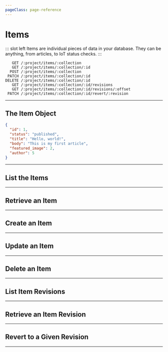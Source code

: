 ```yaml
---
pageClass: page-reference
---
```


# Items

<two-up>

::: slot left
Items are individual pieces of data in your database. They can be anything, from articles, to IoT status checks.
:::

<info-box title="Endpoints" slot="right">

```endpoints
   GET /:project/items/:collection
   GET /:project/items/:collection/:id
  POST /:project/items/:collection
 PATCH /:project/items/:collection/:id
DELETE /:project/items/:collection/:id
   GET /:project/items/:collection/:id/revisions
   GET /:project/items/:collection/:id/revisions/:offset
 PATCH /:project/items/:collection/:id/revert/:revision
```

</info-box>
</two-up>

---

## The Item Object

<two-up>
<template slot="left">

Items don't have a pre-defined schema. The format depends completely on how you configured your collections and fields in Directus. For the sake of documentation, we'll use a fictional `articles` collection with the following fields: `id`, `status`, `title`, `body`, `featured_image`, and `author`.

</template>

<info-box title="Example Item Object" slot="right" class="sticky">

```json
{
  "id": 1,
  "status": "published",
  "title": "Hello, world!",
  "body": "This is my first article",
  "featured_image": 2,
  "author": 5
}
```

</info-box>
</two-up>

---

## List the Items

<two-up>
<template slot="left">

List the items.

### Parameters

<def-list>

!!! include params/project.md !!!
!!! include params/collection.md !!!

</def-list>

### Query

<def-list>

!!! include query/fields.md !!!
!!! include query/limit.md !!!
!!! include query/offset.md !!!
!!! include query/sort.md !!!
!!! include query/single.md !!!
!!! include query/status.md !!!
!!! include query/filter.md !!!
!!! include query/q.md !!!
!!! include query/meta.md !!!

</def-list>

### Returns

Returns an array of [item objects](#the-item-object).

</template>

<template slot="right">
<div class="sticky">
<info-box title="Endpoint">

```endpoints
   GET /:project/items/:collection
```

</info-box>
<info-box title="Response">

```json
{
  "data": [
    {
      "id": 1,
      "status": "published",
      "title": "Hello, world!",
      "body": "This is my first article",
      "featured_image": 2,
      "author": 5
    },
    { ... },
    { ... }
  ]
}
```

</info-box>
</div>
</template>
</two-up>

---

## Retrieve an Item

<two-up>
<template slot="left">

Retrieve a single item by unique identifier.

### Parameters

<def-list>

!!! include params/project.md !!!
!!! include params/collection.md !!!
!!! include params/id.md !!!

</def-list>

### Query

<def-list>

!!! include query/fields.md !!!
!!! include query/meta.md !!!

</def-list>

### Returns

Returns the [item object](#the-item-object) for the given unique identifier.

</template>

<template slot="right">
<div class="sticky">
<info-box title="Endpoint">

```endpoints
   GET /:project/items/:collection/:id
```

</info-box>

<info-box title="Response">

```json
{
  "data": {
    "id": 1,
    "status": "published",
    "title": "Hello, world!",
    "body": "This is my first article",
    "featured_image": 2,
    "author": 5
  }
}
```

</info-box>
</div>
</template>
</two-up>

---

## Create an Item

<two-up>
<template slot="left">

Create a new item.

### Parameters

<def-list>

!!! include params/project.md !!!
!!! include params/collection.md !!!

</def-list>

### Attributes

Based on your specific setup.

### Query

<def-list>

!!! include query/meta.md !!!

</def-list>

### Returns

Returns the [item object](#the-item-object) for the item that was just created.

</template>

<template slot="right">
<div class="sticky">
<info-box title="Endpoint">

```endpoints
  POST /:project/items/:collection
```

</info-box>

<info-box title="Request">

```json
{
  "status": "published",
  "title": "Hello, world!",
  "body": "This is my first article",
  "featured_image": 2,
  "author": 5
}
```

</info-box>

<info-box title="Response">

```json
{
  "data": {
    "id": 14,
    "status": "published",
    "title": "Hello, world!",
    "body": "This is my first article",
    "featured_image": 2,
    "author": 5
  }
}
```

</info-box>
</div>
</template>
</two-up>

---

## Update an Item

<two-up>
<template slot="left">

Update an existing item.

### Parameters

<def-list>

!!! include params/project.md !!!
!!! include params/collection.md !!!
!!! include params/id.md !!!

</def-list>

### Attributes

Based on your specific setup.

### Query

<def-list>

!!! include query/fields.md !!!
!!! include query/meta.md !!!

</def-list>

### Returns

Returns the [item object](#the-item-object) for the item that was just updated.

</template>

<template slot="right">
<div class="sticky">
<info-box title="Endpoint">

```endpoints
 PATCH /:project/items/:collection/:id
```

</info-box>

<info-box title="Request">

```json
{
  "title": "Welcome!"
}
```

</info-box>

<info-box title="Response">

```json
{
  "data": {
    "id": 14,
    "status": "published",
    "title": "Welcome!",
    "body": "This is my first article",
    "featured_image": 2,
    "author": 5
  }
}
```

</info-box>
</div>
</template>
</two-up>

---

## Delete an Item

<two-up>
<template slot="left">

Delete an existing item

### Parameters

<def-list>

!!! include params/project.md !!!
!!! include params/collection.md !!!
!!! include params/id.md !!!

</def-list>

### Returns

Returns an empty body with HTTP status 204

</template>

<template slot="right">
<div class="sticky">
<info-box title="Endpoint">

```endpoints
DELETE /:project/items/:collection/:id
```

</info-box>
</div>
</template>
</two-up>

---

## List Item Revisions

<two-up>
<template slot="left">

List the revisions made to the given item.

### Parameters

<def-list>

!!! include params/project.md !!!
!!! include params/collection.md !!!
!!! include params/id.md !!!

</def-list>

### Query

<def-list>

!!! include query/fields.md !!!
!!! include query/limit.md !!!
!!! include query/offset.md !!!
!!! include query/page.md !!!
!!! include query/sort.md !!!
!!! include query/single.md !!!
!!! include query/filter.md !!!
!!! include query/q.md !!!
!!! include query/meta.md !!!

</def-list>

### Returns

Returns an array of [revision objects](/api/revisions.html#the-revision-object).

</template>

<template slot="right">
<div class="sticky">
<info-box title="Endpoint">

```endpoints
   GET /:project/items/:collection/:id/revisions
```

</info-box>
<info-box title="Response">

```json
{
  "data": [
    {
      "id": 35,
      "activity": 37,
      "collection": "articles",
      "item": "14",
      "data": {
        "id": 14,
        "status": "published",
        "title": "Hello, World!",
        "body": "This is my first article",
        "featured_image": 2,
        "author": 5
      },
      "delta": {
        "title": "Welcome!"
      },
      "parent_collection": null,
      "parent_item": null,
      "parent_changed": false
    },
    { ... },
    { ... }
  ]
}
```

</info-box>
</div>
</template>
</two-up>

---

## Retrieve an Item Revision

<two-up>
<template slot="left">

Retrieve a single revision of the item by offset.

### Parameters

<def-list>

!!! include params/project.md !!!
!!! include params/collection.md !!!

#### offset <def-type alert>required</def-type>
How many revisions to go back in time.

</def-list>

### Query

<def-list>

!!! include query/fields.md !!!
!!! include query/meta.md !!!

</def-list>

### Returns

Returns the [revision object](/api/revisions.html#the-revision-object) for the given unique identifier.

</template>

<template slot="right">
<div class="sticky">
<info-box title="Endpoint">

```endpoints
   GET /:project/items/:collection/:id/revisions/:offset
```

</info-box>

<info-box title="Response">

```json
{
  "data": {
    "id": 35,
    "activity": 37,
    "collection": "articles",
    "item": "14",
    "data": {
      "id": 14,
      "status": "published",
      "title": "Hello, World!",
      "body": "This is my first article",
      "featured_image": 2,
      "author": 5
    },
    "delta": {
      "title": "Welcome!"
    },
    "parent_collection": null,
    "parent_item": null,
    "parent_changed": false
  }
}
```

</info-box>
</div>
</template>
</two-up>

---

## Revert to a Given Revision

<two-up>
<template slot="left">

Revert the item to a given revision.

### Parameters

<def-list>

!!! include params/project.md !!!
!!! include params/collection.md !!!
!!! include params/id.md !!!

#### revision <def-type alert>required</def-type>
Unique identifier of the revision to revert to.

</def-list>

### Attributes

No attributes available.

### Query

<def-list>

!!! include query/fields.md !!!
!!! include query/meta.md !!!

</def-list>

### Returns

Returns the [item object](#the-item-object) in its new state.

</template>

<template slot="right">
<div class="sticky">
<info-box title="Endpoint">

```endpoints
 PATCH /:project/items/:collection/:id/revert/:revision
```

</info-box>

<info-box title="Response">

```json
{
  "data": {
    "id": 14,
    "status": "published",
    "title": "Welcome!",
    "body": "This is my first article",
    "featured_image": 2,
    "author": 5
  }
}
```

</info-box>
</div>
</template>
</two-up>

---